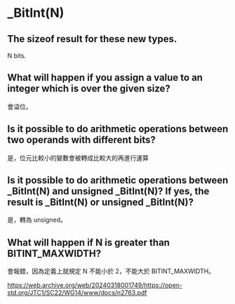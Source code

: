 #  _BitInt(N)

## The sizeof result for these new types.
N bits.

## What will happen if you assign a value to an integer which is over the given size?
會溢位。

## Is it possible to do arithmetic operations between two operands with different bits?
是，位元比較小的變數會被轉成比較大的再進行運算

## Is it possible to do arithmetic operations between _BitInt(N) and unsigned _BitInt(N)? If yes, the result is _BitInt(N) or unsigned _BitInt(N)?
是，轉為 unsigned。

## What will happen if N is greater than BITINT_MAXWIDTH?
會報錯，因為定義上就規定 N 不能小於 2，不能大於 BITINT_MAXWIDTH。

https://web.archive.org/web/20240318001749/https://open-std.org/JTC1/SC22/WG14/www/docs/n2763.pdf
